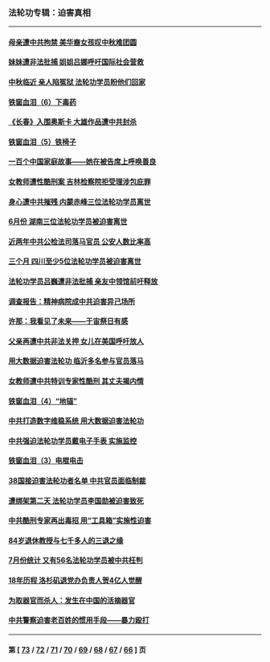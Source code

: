 ### 法轮功专辑：迫害真相
---
#### [母亲遭中共拘禁 美华裔女孩叹中秋难团圆](../../pages/nf4379/n13815894.md?09040430) 
#### [妹妹遭非法批捕 姐姐吕娜呼吁国际社会营救](../../pages/nf4379/n13814832.md?09040430) 
#### [中秋临近 亲人陷冤狱 法轮功学员盼他们回家](../../pages/nf4379/n13814674.md?09040430) 
#### [铁窗血泪（6）下毒药](../../pages/nf4379/n13793192.md?09040430) 
#### [《长春》入围奥斯卡 大雄作品遭中共封杀](../../pages/nf4379/n13813594.md?09040430) 
#### [铁窗血泪（5）铁椅子](../../pages/nf4379/n13805871.md?09040430) 
#### [一百个中国家庭故事——她在被告席上呼唤善良](../../pages/nf4379/n13805472.md?09040430) 
#### [女教师遭性酷刑案 吉林检察院拒受理涉包庇罪](../../pages/nf4379/n13808837.md?09040430) 
#### [身心遭中共摧残 内蒙赤峰三位法轮功学员离世](../../pages/nf4379/n13808436.md?09040430) 
#### [6月份 湖南三位法轮功学员被迫害离世](../../pages/nf4379/n13807730.md?09040430) 
#### [近两年中共公检法司落马官员 公安人数比率高](../../pages/nf4379/n13807094.md?09040430) 
#### [三个月 四川至少5位法轮功学员被迫害离世](../../pages/nf4379/n13807221.md?09040430) 
#### [法轮功学员吕巍遭非法批捕 亲友中领馆前吁释放](../../pages/nf4379/n13806418.md?09040430) 
#### [调查报告：精神病院成中共迫害异己场所](../../pages/nf4379/n13806163.md?09040430) 
#### [许那：我看见了未来——于宙祭日有感](../../pages/nf4379/n13805469.md?09040430) 
#### [父亲再遭中共非法关押 女儿在美国呼吁放人](../../pages/nf4379/n13804643.md?09040430) 
#### [用大数据迫害法轮功 临沂多名参与官员落马](../../pages/nf4379/n13803374.md?09040430) 
#### [女教师遭中共特训专家性酷刑 其丈夫揭内情](../../pages/nf4379/n13802924.md?09040430) 
#### [铁窗血泪（4）“地锚”](../../pages/nf4379/n13801004.md?09040430) 
#### [中共打造数字维稳系统 用大数据迫害法轮功](../../pages/nf4379/n13799087.md?09040430) 
#### [中共强迫法轮功学员戴电子手表 实施监控](../../pages/nf4379/n13800403.md?09040430) 
#### [铁窗血泪（3）电棍电击](../../pages/nf4379/n13798789.md?09040430) 
#### [38国接迫害法轮功者名单 中共官员面临制裁](../../pages/nf4379/n13799696.md?09040430) 
#### [遭绑架第二天 法轮功学员李国勋被迫害致死](../../pages/nf4379/n13797464.md?09040430) 
#### [中共酷刑专家再出毒招 用“工具箱”实施性迫害](../../pages/nf4379/n13797202.md?09040430) 
#### [84岁退休教授与七千多人的三退之缘](../../pages/nf4379/n13796650.md?09040430) 
#### [7月份统计 又有56名法轮功学员被中共枉判](../../pages/nf4379/n13795640.md?09040430) 
#### [18年历程 洛杉矶退党办负责人贺4亿人觉醒](../../pages/nf4379/n13795117.md?09040430) 
#### [为取器官而杀人：发生在中国的活摘器官](../../pages/nf4379/n13794731.md?09040430) 
#### [中共警察迫害老百姓的惯用手段——暴力殴打](../../pages/nf4379/n13791611.md?09040430) 

---
#### 第 [ [73](./73.md?09040430) / [72](./72.md?09040430) / [71](./71.md?09040430) / [70](./70.md?09040430) / [69](./69.md?09040430) / [68](./68.md?09040430) / [67](./67.md?09040430) / [66](./66.md?09040430) ] 页
